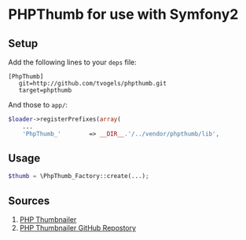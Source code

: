 PHPThumb for use with Symfony2
==============================

Setup
-----

Add the following lines to your `deps` file:

	[PhpThumb]
	   git=http://github.com/tvogels/phpthumb.git
	   target=phpthumb

And those to `app/`:

```php
$loader->registerPrefixes(array(
    ...
    'PhpThumb_'        => __DIR__.'/../vendor/phpthumb/lib',
```

Usage
-----

```php
$thumb = \PhpThumb_Factory::create(...);
```


Sources
-------

1. [PHP Thumbnailer](http://phpthumb.gxdlabs.com/)
2. [PHP Thumbnailer GitHub Repostory](https://github.com/masterexploder/PHPThumb)